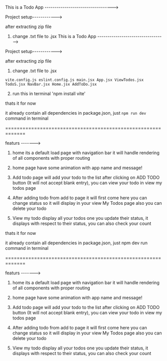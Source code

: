 This is a Todo App ---------------------------------->

Project setup------------>

after extracting zip file

1. change .txt file to .jsx
   This is a Todo App ---------------------------------->

Project setup------------>

after extracting zip file

1. change .txt file to .jsx

`vite.config.js
eslint.config.js
main.jsx
App.jsx
ViewTodos.jsx
TodoS.jsx
NavBar.jsx
Home.jsx
AddToDo.jsx`

2. run this in terminal 'npm install vite'

thats it for now

it already contain all dependencies in package.json, just `npm run dev` command in terminal

=============================================================

featurs ------->

1. home its a default load page with navigation bar it will handle rendering of all components with proper routing
2. home page have some animation with app name and message!

3. Add todo page will add your todo to the list after clicking on ADD TODO button (It will not accept blank entry), you can view your todo in view my todos page

4. After adding todo from add to page it will first come here you can change status so it will display in your view My Todos page also you can delete your todo

5. View my todo display all your todos one you update their status, it displays with respect to their status, you can also check your count

thats it for now

it already contain all dependencies in package.json, just npm dev run command in terminal

=============================================================

featurs ------->

1. home its a default load page with navigation bar it will handle rendering of all components with proper routing
2. home page have some animation with app name and message!

3. Add todo page will add your todo to the list after clicking on ADD TODO button (It will not accept blank entry), you can view your todo in view my todos page

4. After adding todo from add to page it will first come here you can change status so it will display in your view My Todos page also you can delete your todo

5. View my todo display all your todos one you update their status, it displays with respect to their status, you can also check your count
